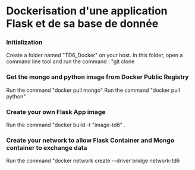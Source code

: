 # Dockerisation d'une application Flask et de sa base de donnée

### Initialization

Create a folder named "TD6_Docker" on your host. 
In this folder, open a command line tool and run the command : 
"git clone 

### Get the mongo and python image from Docker Public Registry

Run the command "docker pull mongo"
Run the command "docker pull python"

### Create your own Flask App image

Run the command "docker build -t "image-td6" .

### Create your network to allow Flask Container and Mongo container to exchange data

Run the command "docker network create --driver bridge network-td6
